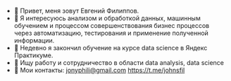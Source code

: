 - 👋 Привет, меня зовут Евгений Филиппов.
- 👀 Я интересуюсь анализом и обработкой данных, машинным обучением и процессом совершенствования бизнес процессов через автоматизацию, тестирования и применение полученной информации. 
- 🌱 Недевно я закончил обучение на курсе data science в Яндекс Практикуме.
- 💞️ Ищу работу и сотрудничество в области data analysis, data science
- 📧 Мои контакты:  jonyphili@gmail.com  https://t.me/johnsfil

<!---
Filruru/Filruru is a ✨ special ✨ repository because its `README.md` (this file) appears on your GitHub profile.
You can click the Preview link to take a look at your changes.
--->
